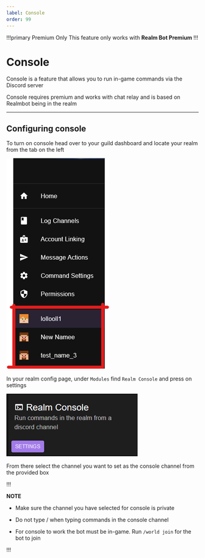 ```yaml
---
label: Console
order: 99
---
```


!!!primary Premium Only
This feature only works with **Realm Bot Premium**
!!!

# Console

Console is a feature that allows you to run in-game commands via the Discord server

Console requires premium and works with chat relay and is based on Realmbot being in the realm

---

## Configuring console

To turn on console head over to your guild dashboard and locate your realm from the tab on the left

![](/images/realms_tab.png)

In your realm config page, under `Modules` find `Realm Console` and press on settings

![](/images/Realm_consoleTab.png)

From there select the channel you want to set as the console channel from the provided box

!!!

**NOTE**

- Make sure the channel you have selected for console is private

- Do not type / when typing commands in the console channel

- For console to work the bot must be in-game. Run `/world join` for the bot to join

!!!

